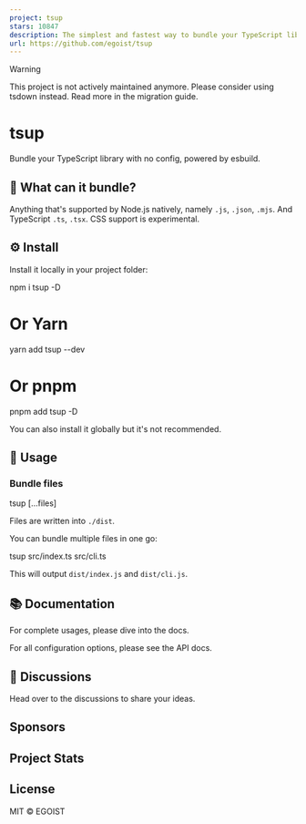 ```yaml
---
project: tsup
stars: 10847
description: The simplest and fastest way to bundle your TypeScript libraries.
url: https://github.com/egoist/tsup
---
```


Warning

This project is not actively maintained anymore. Please consider using tsdown instead. Read more in the migration guide.

tsup
====

Bundle your TypeScript library with no config, powered by esbuild.

👀 What can it bundle?
----------------------

Anything that's supported by Node.js natively, namely `.js`, `.json`, `.mjs`. And TypeScript `.ts`, `.tsx`. CSS support is experimental.

⚙️ Install
----------

Install it locally in your project folder:

npm i tsup -D
# Or Yarn
yarn add tsup --dev
# Or pnpm
pnpm add tsup -D

You can also install it globally but it's not recommended.

📖 Usage
--------

### Bundle files

tsup \[...files\]

Files are written into `./dist`.

You can bundle multiple files in one go:

tsup src/index.ts src/cli.ts

This will output `dist/index.js` and `dist/cli.js`.

📚 Documentation
----------------

For complete usages, please dive into the docs.

For all configuration options, please see the API docs.

💬 Discussions
--------------

Head over to the discussions to share your ideas.

Sponsors
--------

Project Stats
-------------

License
-------

MIT © EGOIST
